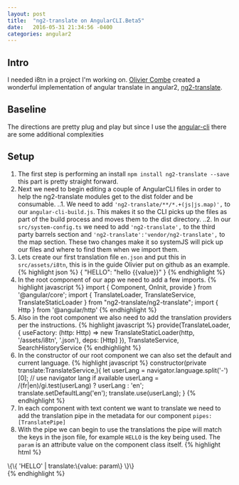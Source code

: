 ```yaml
---
layout: post
title:  "ng2-translate on AngularCLI.Beta5"
date:   2016-05-31 21:34:56 -0400
categories: angular2
---
```

## Intro
I needed i8tn in a project I'm working on.  [Olivier Combe][olivier] created a wonderful implementation of angular translate in angular2, [ng2-translate][translate]. 

## Baseline
The directions are pretty plug and play but since I use the [angular-cli][cli] there are some additional complexities

## Setup
1. The first step is performing an install `npm install ng2-translate --save` this part is pretty straight forward. 
2. Next we need to begin editing a couple of AngularCLI files in order to help the ng2-translate modules get to the dist folder and be consumable. 
..1. We need to add `'ng2-translate/**/*.+(js|js.map)',` to our `angular-cli-build.js`.  This makes it so the CLI picks up the files as part of the build process and moves them to the dist directory.
..2. In our `src/system-config.ts` we need to add `'ng2-translate',` to the third party barrels section and `'ng2-translate':'vendor/ng2-translate',` to the map section. 
These two changes make it so systemJS will pick up our files and where to find them when we import them.
3. Lets create our first translation file `en.json` and put this in `src/assets/i8tn`, this is in the guide Olivier put on github as an example.
{% highlight json %}
{
    "HELLO": "hello {{value}}"
}
{% endhighlight %}
4. In the root component of our app we need to add a few imports.
{% highlight javascript %}
import { Component, OnInit, provide } from '@angular/core';
import { TranslateLoader, TranslateService, TranslateStaticLoader } from "ng2-translate/ng2-translate";
import { Http } from '@angular/http'
{% endhighlight %}
5. Also in the root component we also need to add the translation providers per the instructions. 
{% highlight javascript %}
provide(TranslateLoader, {
  useFactory: (http: Http) => new TranslateStaticLoader(http, '/assets/i8tn', '.json'),
  deps: [Http]
}),
TranslateService, SearchHistoryService 
{% endhighlight %}
6. In the constructor of our root component we can also set the default and current language. 
{% highlight javascript %}
constructor(private translate:TranslateService,){
    let userLang = navigator.language.split('-')[0]; // use navigator lang if available
    userLang = /(fr|en)/gi.test(userLang) ? userLang : 'en';
    translate.setDefaultLang('en');
    translate.use(userLang);
}
{% endhighlight %}
7. In each component with text content we want to translate we need to add the translation pipe in the metadata for our component `pipes: [TranslatePipe]`
8. With the pipe we can begin to use the translations the pipe will match the keys in the json file, for example `HELLO` is the key being used. The `param` is an attribute value on the component class itself.
{% highlight html %}
<div>\{\{ 'HELLO' | translate:\{value: param\} \}\}</div>
{% endhighlight %}

[translate]: https://github.com/ocombe/ng2-translate
[olivier]: https://twitter.com/ocombe
[cli]: https://github.com/angular/angular-cli